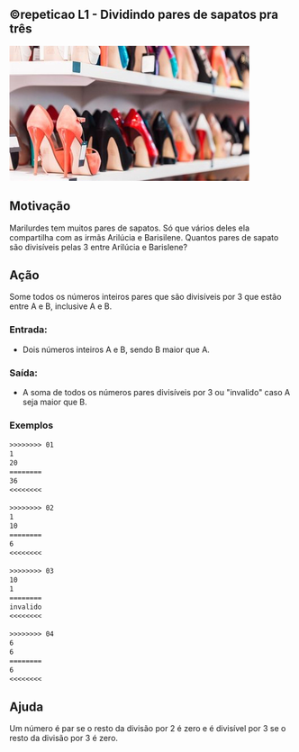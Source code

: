 ## ©repeticao L1 - Dividindo pares de sapatos pra três


![](__capa.jpg)

## Motivação

Marilurdes tem muitos pares de sapatos. Só que vários deles ela compartilha com as irmãs Arilúcia e Barisilene. Quantos pares de sapato são divisíveis pelas 3 entre Arilúcia e Barislene?

## Ação

Some todos os números inteiros pares que são divisíveis por 3 que estão entre A e B, inclusive A e B.

### Entrada:
- Dois números inteiros A e B, sendo B maior que A.

### Saída:
- A soma de todos os números pares divisíveis por 3 ou "invalido" caso A seja maior que B.

### Exemplos

```
>>>>>>>> 01
1
20
========
36
<<<<<<<<

>>>>>>>> 02
1
10
========
6
<<<<<<<<

>>>>>>>> 03
10
1
========
invalido
<<<<<<<<

>>>>>>>> 04
6
6
========
6
<<<<<<<<
```

## Ajuda

Um número é par se o resto da divisão por 2 é zero e é divisível por 3 se o resto da divisão por 3 é zero.


